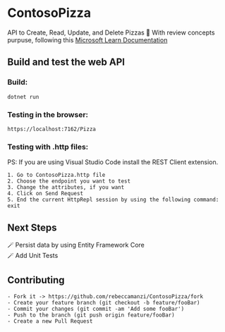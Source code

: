 # ContosoPizza
 
API to Create, Read, Update, and Delete Pizzas 🍕
With review concepts purpuse, following this [Microsoft Learn Documentation](https://learn.microsoft.com/en-us/training/modules/build-web-api-aspnet-core/)

## Build and test the web API

### Build:
```
dotnet run
```

### Testing in the browser: <br>
```
https://localhost:7162/Pizza
```

### Testing with .http files:
PS: If you are using Visual Studio Code install the REST Client extension.
```
1. Go to ContosoPizza.http file
2. Choose the endpoint you want to test
3. Change the attributes, if you want
4. Click on Send Request
5. End the current HttpRepl session by using the following command: exit
```

## Next Steps
🪄 Persist data by using Entity Framework Core <br>
🪄 Add Unit Tests <br>

## Contributing
```
- Fork it -> https://github.com/rebeccamanzi/ContosoPizza/fork
- Create your feature branch (git checkout -b feature/fooBar)
- Commit your changes (git commit -am 'Add some fooBar')
- Push to the branch (git push origin feature/fooBar)
- Create a new Pull Request
```
